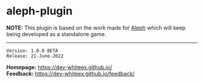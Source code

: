 # aleph-plugin

**NOTE:** This plugin is based on the work made for [Aleph](https://github.com/dev-raykeex/Aleph) which will keep being developed as a standalone game.

<hr />

```
Version: 1.0.0 BETA
Release: 21-June-2022
```

**Homepage:** https://dev-whiteex.github.io/ <br />
**Feedback:** https://dev-whiteex.github.io/feedback/
